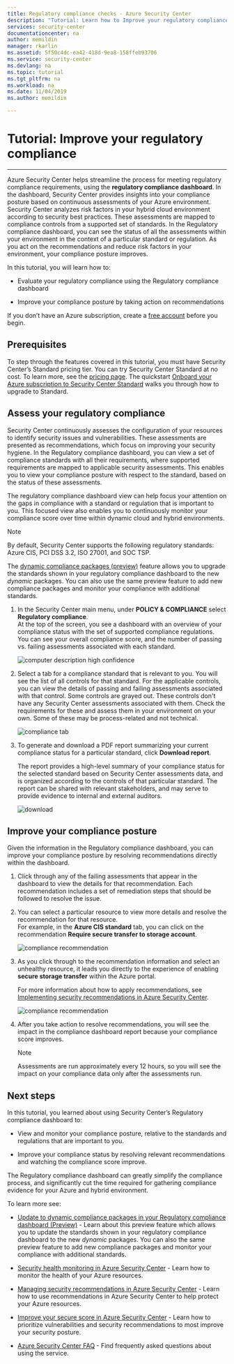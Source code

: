 ```yaml
---
title: Regulatory compliance checks - Azure Security Center
description: "Tutorial: Learn how to Improve your regulatory compliance using Azure Security Center."
services: security-center
documentationcenter: na
author: memildin
manager: rkarlin
ms.assetid: 5f50c4dc-ea42-418d-9ea8-158ffeb93706
ms.service: security-center
ms.devlang: na
ms.topic: tutorial
ms.tgt_pltfrm: na
ms.workload: na
ms.date: 11/04/2019
ms.author: memildin

---
```

# Tutorial: Improve your regulatory compliance
---

Azure Security Center helps streamline the process for meeting regulatory compliance requirements, using the **regulatory compliance dashboard**. In the dashboard, Security Center provides insights into your compliance posture based on continuous assessments of your Azure environment. Security Center analyzes risk factors in your hybrid cloud environment according to security best practices. These assessments are mapped to compliance controls from a supported set of standards. In the Regulatory compliance dashboard, you can see the status of all the assessments within your environment in the context of a particular standard or regulation. As you act on the recommendations and reduce risk factors in your environment, your compliance posture improves.

In this tutorial, you will learn how to:

-   Evaluate your regulatory compliance using the Regulatory compliance dashboard

-   Improve your compliance posture by taking action on recommendations

If you don’t have an Azure subscription, create a [free account](https://azure.microsoft.com/free/) before you begin.

## Prerequisites

To step through the features covered in this tutorial, you must have Security Center’s Standard pricing tier. You can try Security Center Standard at no cost.
To learn more, see the [pricing page](https://azure.microsoft.com/pricing/details/security-center/). The quickstart [Onboard your Azure subscription to Security Center Standard](https://docs.microsoft.com/azure/security-center/security-center-get-started)
walks you through how to upgrade to Standard.

##  Assess your regulatory compliance

Security Center continuously assesses the configuration of your resources to identify security issues and vulnerabilities. These assessments are presented as recommendations, which focus on improving your security hygiene. In the Regulatory compliance dashboard, you can view a set of compliance standards with all their requirements, where supported requirements are mapped to applicable security assessments. This enables you to  view your compliance posture with respect to the standard, based on the status of these assessments.

The regulatory compliance dashboard view can help focus your attention on the gaps in compliance with a standard or regulation that is important to you. This focused view also enables you to continuously monitor your compliance score over time within dynamic cloud and hybrid environments.

>[!NOTE]
> By default, Security Center supports the following regulatory standards: Azure CIS, PCI DSS 3.2, ISO 27001, and SOC TSP. 
>
> The [dynamic compliance packages (preview)](update-regulatory-compliance-packages.md) feature allows you to upgrade the standards shown in your regulatory compliance dashboard to the new *dynamic* packages. You can also use the same preview feature to add new compliance packages and monitor your compliance with additional standards. 

1.  In the Security Center main menu, under **POLICY & COMPLIANCE** select **Regulatory compliance**. <br>
At the top of the screen, you see a dashboard with an overview of your compliance status with the set of supported compliance regulations. You can see your overall compliance score, and the number of passing vs. failing assessments associated with each standard.

    ![computer description high confidence](./media/security-center-compliance-dashboard/compliance-dashboard.png)

2.  Select a tab for a compliance standard that is relevant to you. You will see the list of all controls for that standard. For the applicable controls, you can view the details of passing and failing assessments associated with that control. Some controls are grayed out. These controls don't have any Security Center assessments associated with them. Check the requirements for these and assess them in your environment on your own. Some of these may be process-related and not technical.

    ![compliance tab](./media/security-center-compliance-dashboard/compliance-pci.png)

1. To generate and download a PDF report summarizing your current compliance status for a particular standard, click **Download report**.

    The report provides a high-level summary of your compliance status for the selected standard based on Security Center assessments data, and is organized according to the controls of that particular standard. The report can be shared with relevant stakeholders, and may serve to provide evidence to internal and external auditors.

    ![download](./media/security-center-compliance-dashboard/download-report.png)

## Improve your compliance posture

Given the information in the Regulatory compliance dashboard, you can improve your compliance posture by resolving recommendations directly within the dashboard.

1.  Click through any of the failing assessments that appear in the dashboard to view the details for that recommendation. Each recommendation includes a set of remediation steps that should be followed to resolve the issue.

1.  You can select a particular resource to view more details and resolve the recommendation for that resource. <br>For example, in the **Azure CIS standard** tab, you can click on the recommendation **Require secure transfer to storage account**.

    ![compliance recommendation](./media/security-center-compliance-dashboard/compliance-recommendation.png)

1. As you click through to the recommendation information and select an unhealthy resource, it leads you directly to the experience of enabling **secure storage transfer** within the Azure portal.

    For more information about how to apply recommendations, see [Implementing security recommendations in Azure Security Center](security-center-recommendations.md).

    ![compliance recommendation](./media/security-center-compliance-dashboard/compliance-remediate-recommendation.png)

1.  After you take action to resolve recommendations, you will see the impact in the compliance dashboard report because your compliance score improves.

    > [!NOTE]
    > Assessments are run approximately every 12 hours, so you will see the impact on your compliance data only after the assessments run.

## Next steps

In this tutorial, you learned about using Security Center’s Regulatory compliance dashboard to:

-   View and monitor your compliance posture, relative to the standards and regulations that are important to you.

-   Improve your compliance status by resolving relevant recommendations and watching the compliance score improve.

The Regulatory compliance dashboard can greatly simplify the compliance process, and significantly cut the time required for gathering compliance evidence for your Azure and hybrid environment.

To learn more see:

-   [Update to dynamic compliance packages in your Regulatory compliance dashboard (Preview)](update-regulatory-compliance-packages.md) - Learn about this preview feature which allows you to update the standards shown in your regulatory compliance dashboard to the new *dynamic* packages. You can also the same preview feature to add new compliance packages and monitor your compliance with additional standards. 

-   [Security health monitoring in Azure Security Center](security-center-monitoring.md) - Learn how to monitor the health of your Azure resources.

-   [Managing security recommendations in Azure Security Center](security-center-recommendations.md) - Learn how to use recommendations in Azure Security Center to help protect your Azure resources.

-   [Improve your secure score in Azure Security Center](security-center-secure-score.md) - Learn how to prioritize vulnerabilities and security recommendations to most improve your security posture.

-   [Azure Security Center FAQ](security-center-faq.md) - Find frequently asked questions about using the service.

